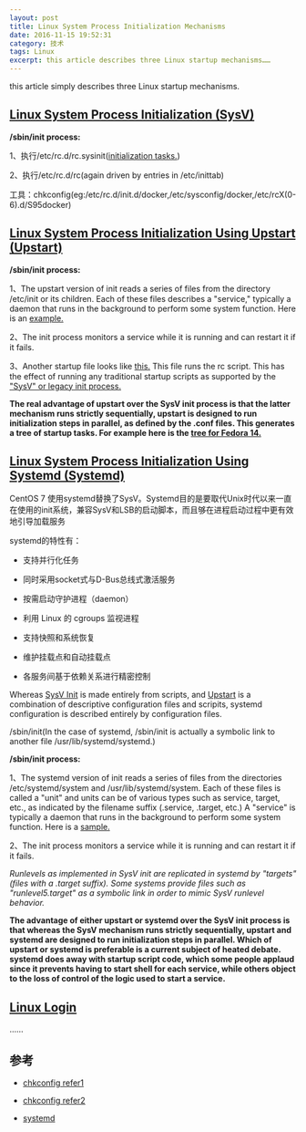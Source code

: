 ```yaml
---
layout: post
title: Linux System Process Initialization Mechanisms
date: 2016-11-15 19:52:31
category: 技术
tags: Linux
excerpt: this article describes three Linux startup mechanisms……
---
```


this article simply describes three Linux startup mechanisms.

## [Linux System Process Initialization (SysV)](http://glennastory.net/boot/init.html)

**/sbin/init process:**

1、执行/etc/rc.d/rc.sysinit([initialization tasks.](http://glennastory.net/boot/sysinit.html))

2、执行/etc/rc.d/rc(again driven by entries in /etc/inittab)

工具：chkconfig(eg:/etc/rc.d/init.d/docker,/etc/sysconfig/docker,/etc/rcX(0-6).d/S95docker)

## [Linux System Process Initialization Using Upstart (Upstart)](http://glennastory.net/boot/upstart.html)

**/sbin/init process:**

1、The upstart version of init reads a series of files from the directory /etc/init or its children. Each of these files describes a "service," typically a daemon that runs in the background to perform some system function. Here is an [example.](http://glennastory.net/boot/udevmonitor.conf.txt)

2、The init process monitors a service while it is running and can restart it if it fails.

3、Another startup file looks like [this.](http://glennastory.net/boot/rc.conf.txt) This file runs the rc script. This has the effect of running any traditional startup scripts as supported by the ["SysV" or legacy init process.](http://glennastory.net/boot/init.html)

**The real advantage of upstart over the SysV init process is that the latter mechanism runs strictly sequentially, upstart is designed to run initialization steps in parallel, as defined by the .conf files. This generates a tree of startup tasks. For example here is the [tree for Fedora 14.](http://glennastory.net/boot/upstart-start.png)**

## [Linux System Process Initialization Using Systemd (Systemd)](http://glennastory.net/boot/systemd.html)

CentOS 7 使用systemd替换了SysV。Systemd目的是要取代Unix时代以来一直在使用的init系统，兼容SysV和LSB的启动脚本，而且够在进程启动过程中更有效地引导加载服务

systemd的特性有：

* 支持并行化任务

* 同时采用socket式与D-Bus总线式激活服务

* 按需启动守护进程（daemon）

* 利用 Linux 的 cgroups 监视进程

* 支持快照和系统恢复

* 维护挂载点和自动挂载点

* 各服务间基于依赖关系进行精密控制

Whereas [SysV Init](http://glennastory.net/boot/init.html) is made entirely from scripts, and [Upstart](http://glennastory.net/boot/upstart.html) is a combination of descriptive configuration files and scripits, systemd configuration is described entirely by configuration files.

/sbin/init(In the case of systemd, /sbin/init is actually a symbolic link to another file /usr/lib/systemd/systemd.)

**/sbin/init process:**

1、The systemd version of init reads a series of files from the directories /etc/systemd/system and /usr/lib/systemd/system. Each of these files is called a "unit" and units can be of various types such as service, target, etc., as indicated by the filename suffix (.service, .target, etc.) A "service" is typically a daemon that runs in the background to perform some system function. Here is a [sample.](http://glennastory.net/boot/systemd-udevd.service.txt)

2、The init process monitors a service while it is running and can restart it if it fails.

*Runlevels as implemented in SysV init are replicated in systemd by "targets" (files with a .target suffix). Some systems provide files such as "runlevel5.target" as a symbolic link in order to mimic SysV runlevel behavior.*

**The advantage of either upstart or systemd over the SysV init process is that whereas the SysV mechanism runs strictly sequentially, upstart and systemd are designed to run initialization steps in parallel. Which of upstart or systemd is preferable is a current subject of heated debate. systemd does away with startup script code, which some people applaud since it prevents having to start shell for each service, while others object to the loss of control of the logic used to start a service.**

## [Linux Login](http://glennastory.net/boot/login.html)
……

## 参考

* [chkconfig refer1](http://www.cnblogs.com/wangtao_20/archive/2014/04/04/3645690.html)

* [chkconfig refer2](http://blog.csdn.net/taiyang1987912/article/details/41698817)

* [systemd](https://blog.linuxeye.com/400.html)

